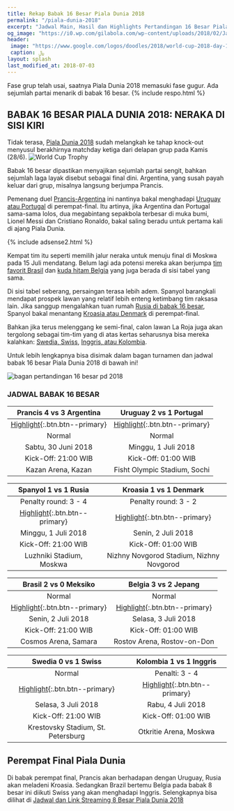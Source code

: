 ```yaml
---
title: Rekap Babak 16 Besar Piala Dunia 2018
permalink: "/piala-dunia-2018"
excerpt: "Jadwal Main, Hasil dan Highlights Pertandingan 16 Besar Piala Dunia 2018"
og_image: "https://i0.wp.com/gilabola.com/wp-content/uploads/2018/02/Jadwal-Piala-Dunia-2018-1068x601.jpg?resize=540,270"
header:
 image: "https://www.google.com/logos/doodles/2018/world-cup-2018-day-16-5769998143324160.2-law.gif"
 caption: ﷼
layout: splash
last_modified_at: 2018-07-03
---
```

Fase grup telah usai, saatnya Piala Dunia 2018 memasuki fase gugur. Ada sejumlah partai menarik di babak 16 besar.
{% include respo.html %}
## BABAK 16 BESAR PIALA DUNIA 2018: NERAKA DI SISI KIRI

Tidak terasa, [Piala Dunia 2018](/piala-dunia-2018) sudah melangkah ke tahap knock-out menyusul berakhirnya matchday ketiga dari delapan grup pada Kamis (28/6).
![World Cup Trophy](https://pbs.twimg.com/media/Dg077u3V4AAhSJm?format=jpg)

Babak 16 besar dipastikan menyajikan sejumlah partai sengit, bahkan sejumlah laga layak disebut sebagai final dini. Argentina, yang susah payah keluar dari grup, misalnya langsung berjumpa Prancis.

Pemenang duel [Prancis-Argentina](/16-besar-prancis-vs-argentina) ini nantinya bakal menghadapi [Uruguay atau Portugal](/16-besar-uruguay-vs-portugal) di perempat-final. Itu artinya, jika Argentina dan Portugal sama-sama lolos, dua megabintang sepakbola terbesar di muka bumi, Lionel Messi dan Cristiano Ronaldo, bakal saling beradu untuk pertama kali di ajang Piala Dunia.

{% include adsense2.html %}

Kempat tim itu seperti memilih jalur neraka untuk menuju final di Moskwa pada 15 Juli mendatang. Belum lagi ada potensi mereka akan berjumpa [tim favorit Brasil](/16-besar-brasil-vs-meksiko) dan [kuda hitam Belgia](/16-besar-belgia-vs-jepang) yang juga berada di sisi tabel yang sama.

Di sisi tabel seberang, persaingan terasa lebih adem. Spanyol barangkali mendapat prospek lawan yang relatif lebih enteng ketimbang tim raksasa lain. Jika sanggup mengalahkan tuan rumah [Rusia di babak 16 besar](/16-besar-spanyol-vs-rusia), Spanyol bakal menantang [Kroasia atau Denmark](/16-besar-kroasia-vs-denmark) di perempat-final.

Bahkan jika terus melenggang ke semi-final, calon lawan La Roja juga akan tergolong sebagai tim-tim yang di atas kertas seharusnya bisa mereka kalahkan: [Swedia, Swiss](/16-besar-swedia-vs-swiss), [Inggris, atau Kolombia](/16-besar-inggris-vs-kolombia).

Untuk lebih lengkapnya bisa disimak dalam bagan turnamen dan jadwal babak 16 besar Piala Dunia 2018 di bawah ini!

![bagan pertandingan 16 besar pd 2018](https://scontent-sit4-1.cdninstagram.com/vp/da1f973d9cfeec0e309f1a745b60c11b/5BCA7CE7/t51.2885-15/e35/35575942_247371939190412_2949756562203213824_n.jpg?_nc_eui2=AeFSIksbqCdYBHAoleNkuAyD7JQo9-Mcf83sDb58rewJ_k68LOSp2vr_2yYDr4Js0UII4IcZ3tXr3Gc6NMRZjjeT)

### JADWAL BABAK 16 BESAR

| **Prancis 4 vs 3 Argentina** | **Uruguay 2 vs 1 Portugal** |
|:---:|:---:|
|[Highlight](/16-besar-prancis-vs-argentina){:.btn.btn--primary} | [Highlight](/16-besar-uruguay-vs-portugal){:.btn.btn--primary} |
| Normal | Normal |
| Sabtu, 30 Juni 2018 | Minggu, 1 Juli 2018 |
| Kick-Off: 21:00 WIB | Kick-Off: 01:00 WIB |
| Kazan Arena, Kazan | Fisht Olympic Stadium, Sochi |

| **Spanyol 1 vs 1 Rusia** | **Kroasia 1 vs 1 Denmark** |
|:---:|:---:|
| Penalty round: 3 - 4 | Penalty round: 3 - 2 |
| [Highlight](/16-besar-spanyol-vs-rusia){:.btn.btn--primary} | [Highlight](/16-besar-kroasia-vs-denmark){:.btn.btn--primary} |
| Minggu, 1 Juli 2018 | Senin, 2 Juli 2018 |
| Kick-Off: 21:00 WIB | Kick-Off: 01:00 WIB |
| Luzhniki Stadium, Moskwa | Nizhny Novgorod Stadium, Nizhny Novgorod |

| **Brasil 2 vs 0 Meksiko** | **Belgia 3 vs 2 Jepang** |
|:---:|:---:|
| Normal | Normal |
| [Highlight](/16-besar-brasil-vs-meksiko){:.btn.btn--primary} | [Highlight](/16-besar-belgia-vs-jepang){:.btn.btn--primary} |
| Senin, 2 Juli 2018 | Selasa, 3 Juli 2018 |
| Kick-Off: 21:00 WIB | Kick-Off: 01:00 WIB |
| Cosmos Arena, Samara | Rostov Arena, Rostov-on-Don |

| **Swedia 0 vs 1 Swiss** | **Kolombia 1 vs 1 Inggris** |
|:---:|:---:|
| Normal | Penalti: 3 - 4 |
| [Highlight](/16-besar-swedia-vs-swiss){:.btn.btn--primary} | [Highlight](/16-besar-kolombia-vs-inggris){:.btn.btn--primary} |
| Selasa, 3 Juli 2018 | Rabu, 4 Juli 2018 |
| Kick-Off: 21:00 WIB | Kick-Off: 01:00 WIB |
| Krestovsky Stadium, St. Petersburg | Otkritie Arena, Moskwa |

## Perempat Final Piala Dunia

Di babak perempat final, Prancis akan berhadapan dengan Uruguay, Rusia akan meladeni Kroasia. Sedangkan Brazil bertemu Belgia pada babak 8 besar ini diikuti Swiss yang akan menghadapi Inggris. Selengkapnya bisa dilihat di [Jadwal dan Link Streaming 8 Besar Piala Dunia 2018](/perempat-final-piala-dunia-2018)

